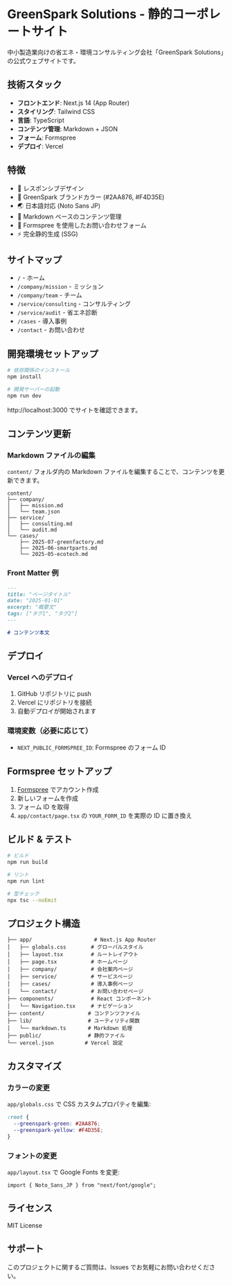 # GreenSpark Solutions - 静的コーポレートサイト

中小製造業向けの省エネ・環境コンサルティング会社「GreenSpark Solutions」の公式ウェブサイトです。

## 技術スタック

- **フロントエンド**: Next.js 14 (App Router)
- **スタイリング**: Tailwind CSS
- **言語**: TypeScript
- **コンテンツ管理**: Markdown + JSON
- **フォーム**: Formspree
- **デプロイ**: Vercel

## 特徴

- 📱 レスポンシブデザイン
- 🎨 GreenSpark ブランドカラー (#2AA876, #F4D35E)
- 🌏 日本語対応 (Noto Sans JP)
- 📝 Markdown ベースのコンテンツ管理
- 📧 Formspree を使用したお問い合わせフォーム
- ⚡ 完全静的生成 (SSG)

## サイトマップ

- `/` - ホーム
- `/company/mission` - ミッション
- `/company/team` - チーム
- `/service/consulting` - コンサルティング
- `/service/audit` - 省エネ診断
- `/cases` - 導入事例
- `/contact` - お問い合わせ

## 開発環境セットアップ

```bash
# 依存関係のインストール
npm install

# 開発サーバーの起動
npm run dev
```

http://localhost:3000 でサイトを確認できます。

## コンテンツ更新

### Markdown ファイルの編集
`content/` フォルダ内の Markdown ファイルを編集することで、コンテンツを更新できます。

```
content/
├── company/
│   ├── mission.md
│   └── team.json
├── service/
│   ├── consulting.md
│   └── audit.md
└── cases/
    ├── 2025-07-greenfactory.md
    ├── 2025-06-smartparts.md
    └── 2025-05-ecotech.md
```

### Front Matter 例
```markdown
---
title: "ページタイトル"
date: "2025-01-01"
excerpt: "概要文"
tags: ["タグ1", "タグ2"]
---

# コンテンツ本文
```

## デプロイ

### Vercel へのデプロイ
1. GitHub リポジトリに push
2. Vercel にリポジトリを接続
3. 自動デプロイが開始されます

### 環境変数（必要に応じて）
- `NEXT_PUBLIC_FORMSPREE_ID`: Formspree のフォーム ID

## Formspree セットアップ

1. [Formspree](https://formspree.io/) でアカウント作成
2. 新しいフォームを作成
3. フォーム ID を取得
4. `app/contact/page.tsx` の `YOUR_FORM_ID` を実際の ID に置き換え

## ビルド & テスト

```bash
# ビルド
npm run build

# リント
npm run lint

# 型チェック
npx tsc --noEmit
```

## プロジェクト構造

```
├── app/                    # Next.js App Router
│   ├── globals.css        # グローバルスタイル
│   ├── layout.tsx         # ルートレイアウト
│   ├── page.tsx           # ホームページ
│   ├── company/           # 会社案内ページ
│   ├── service/           # サービスページ
│   ├── cases/             # 導入事例ページ
│   └── contact/           # お問い合わせページ
├── components/            # React コンポーネント
│   └── Navigation.tsx     # ナビゲーション
├── content/              # コンテンツファイル
├── lib/                  # ユーティリティ関数
│   └── markdown.ts       # Markdown 処理
├── public/               # 静的ファイル
└── vercel.json          # Vercel 設定
```

## カスタマイズ

### カラーの変更
`app/globals.css` で CSS カスタムプロパティを編集:

```css
:root {
  --greenspark-green: #2AA876;
  --greenspark-yellow: #F4D35E;
}
```

### フォントの変更
`app/layout.tsx` で Google Fonts を変更:

```tsx
import { Noto_Sans_JP } from "next/font/google";
```

## ライセンス

MIT License

## サポート

このプロジェクトに関するご質問は、Issues でお気軽にお問い合わせください。

